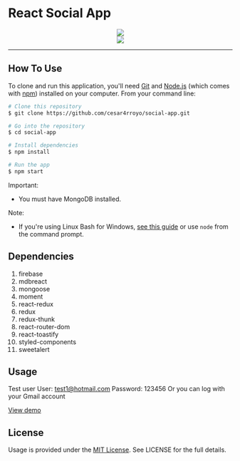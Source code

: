 # React Social App
<p align="center">
    <a href="https://github.com/cesar4rroyo//">
        <img src="https://encrypted-tbn0.gstatic.com/images?q=tbn%3AANd9GcTqQ3VLuSP9AtC7__YmFM5ztN38E0v5KOhVGQ&usqp=CAU">
    </a>
	<br />
	<img src="https://forthebadge.com/images/badges/made-with-javascript.svg">
	<br />
</p>
<hr />

## How To Use

To clone and run this application, you'll need [Git](https://git-scm.com) and [Node.js](https://nodejs.org/en/download/) (which comes with [npm](http://npmjs.com)) installed on your computer. From your command line:

```bash
# Clone this repository
$ git clone https://github.com/cesar4rroyo/social-app.git

# Go into the repository
$ cd social-app

# Install dependencies
$ npm install

# Run the app
$ npm start
```
Important:
- You must have MongoDB installed.

Note: 
- If you're using Linux Bash for Windows, [see this guide](https://www.howtogeek.com/261575/how-to-run-graphical-linux-desktop-applications-from-windows-10s-bash-shell/) or use `node` from the command prompt.


## Dependencies
1. firebase
2. mdbreact
3. mongoose
4. moment
5. react-redux
6. redux
7. redux-thunk
8. react-router-dom
9. react-toastify
10. styled-components
11. sweetalert

## Usage
Test user
User: test1@hotmail.com
Password: 123456
Or you can log with your Gmail account

<a href="https://socialplan-d7aa1.web.app/">View demo<a/>


## License
Usage is provided under the [MIT License](http://opensource.org/licenses/mit-license.php). See LICENSE for the full details.
